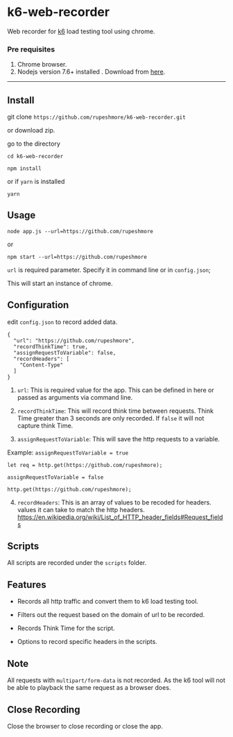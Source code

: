 # k6-web-recorder

Web recorder for [k6](https://k6.readme.io) load testing tool using chrome.

### Pre requisites
1. Chrome browser.
2. Nodejs version 7.6+ installed . Download from [here](https://nodejs.org/en/download/releases/).
---
## Install
git clone `https://github.com/rupeshmore/k6-web-recorder.git`

or download zip.

go to the directory

```
cd k6-web-recorder
```

```
npm install
```

or if `yarn` is installed

```
yarn
```

## Usage
`node app.js --url=https://github.com/rupeshmore`

or

`npm start --url=https://github.com/rupeshmore`

`url` is required parameter. Specify it in command line or in `config.json`;

This will start an instance of chrome.

## Configuration
edit `config.json` to record added data.
```
{
  "url": "https://github.com/rupeshmore",
  "recordThinkTime": true,
  "assignRequestToVariable": false,
  "recordHeaders": [
    "Content-Type"
  ]
}
```
1. `url`: This is required value for the app. This can be defined in here or passed as arguments via command line.

2. `recordThinkTime`: This will record think time between requests. Think Time greater than 3 seconds are only recorded. If `false` it will not capture think Time.

3. `assignRequestToVariable`: This will save the http requests to a variable.

  Example:
  `assignRequestToVariable = true`

  ```
  let req = http.get(https://github.com/rupeshmore);
```

  `assignRequestToVariable = false`
  ```
  http.get(https://github.com/rupeshmore);
  ```

4. `recordHeaders`: This is an array of values to be recoded for headers.
  values it can take to match the http headers.
  https://en.wikipedia.org/wiki/List_of_HTTP_header_fields#Request_fields


## Scripts
All scripts are recorded under the `scripts` folder.

## Features
- Records all http traffic and convert them to k6 load testing tool.

- Filters out the request based on the domain of url to be recorded.

- Records Think Time for the script.

- Options to record specific headers in the scripts.

## Note
All requests with `multipart/form-data` is not recorded. As the k6 tool will not be able to playback the same request as a browser does.

## Close Recording
Close the browser to close recording or close the app.

